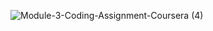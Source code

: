 ![Module-3-Coding-Assignment-Coursera (4)](https://user-images.githubusercontent.com/79485961/171996019-073b2dfe-a855-4da2-b1ab-bf724207542b.png)
